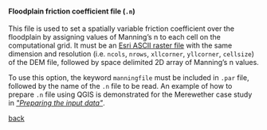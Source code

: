 #### Floodplain friction coefficient file (`.n`)

This file is used to set a spatially variable friction coefficient over the floodplain by assigning values of Manning’s n to each cell on the computational grid. It must be an [Esri ASCII raster file](https://desktop.arcgis.com/en/arcmap/10.3/manage-data/raster-and-images/esri-ascii-raster-format.htm) with the same dimension and resolution (i.e. `ncols`, `nrows`, `xllcorner`, `yllcorner`, `cellsize`) of the DEM file, followed by space delimited 2D array of Manning’s n values. 

To use this option, the keyword `manningfile` must be included in `.par` file, followed by the name of the `.n` file to be read. An example of how to prepare `.n` file using QGIS is demonstrated for the Merewether case study in [_"Preparing the input data"_](/Merewether1-2.md). 


[back](/Merewether1.md)
